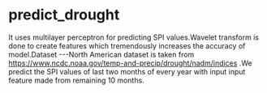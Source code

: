 # predict_drought
It uses multilayer perceptron for predicting SPI values.Wavelet transform is done to create features which tremendously increases the accuracy of model.Dataset ---North American dataset is taken from https://www.ncdc.noaa.gov/temp-and-precip/drought/nadm/indices .We predict the SPI values of last two months of every year with input input feature made from remaining 10 months.
